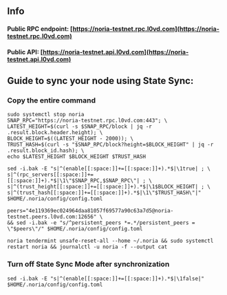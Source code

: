 ## Info
#### Public RPC endpoint: [https://noria-testnet.rpc.l0vd.com](https://noria-testnet.rpc.l0vd.com)
#### Public API: [https://noria-testnet.api.l0vd.com](https://noria-testnet.api.l0vd.com)

## Guide to sync your node using State Sync:

### Copy the entire command
```
sudo systemctl stop noria
SNAP_RPC="https://noria-testnet.rpc.l0vd.com:443"; \
LATEST_HEIGHT=$(curl -s $SNAP_RPC/block | jq -r .result.block.header.height); \
BLOCK_HEIGHT=$((LATEST_HEIGHT - 2000)); \
TRUST_HASH=$(curl -s "$SNAP_RPC/block?height=$BLOCK_HEIGHT" | jq -r .result.block_id.hash); \
echo $LATEST_HEIGHT $BLOCK_HEIGHT $TRUST_HASH

sed -i.bak -E "s|^(enable[[:space:]]+=[[:space:]]+).*$|\1true| ; \
s|^(rpc_servers[[:space:]]+=[[:space:]]+).*$|\1\"$SNAP_RPC,$SNAP_RPC\"| ; \
s|^(trust_height[[:space:]]+=[[:space:]]+).*$|\1$BLOCK_HEIGHT| ; \
s|^(trust_hash[[:space:]]+=[[:space:]]+).*$|\1\"$TRUST_HASH\"|" $HOME/.noria/config/config.toml

peers="4e119369ec024964daa81057f69577a90c63a7d5@noria-testnet.peers.l0vd.com:12656" \
&& sed -i.bak -e "s/^persistent_peers *=.*/persistent_peers = \"$peers\"/" $HOME/.noria/config/config.toml 

noria tendermint unsafe-reset-all --home ~/.noria && sudo systemctl restart noria && journalctl -u noria -f --output cat
```

### Turn off State Sync Mode after synchronization
```
sed -i.bak -E "s|^(enable[[:space:]]+=[[:space:]]+).*$|\1false|" $HOME/.noria/config/config.toml
```
